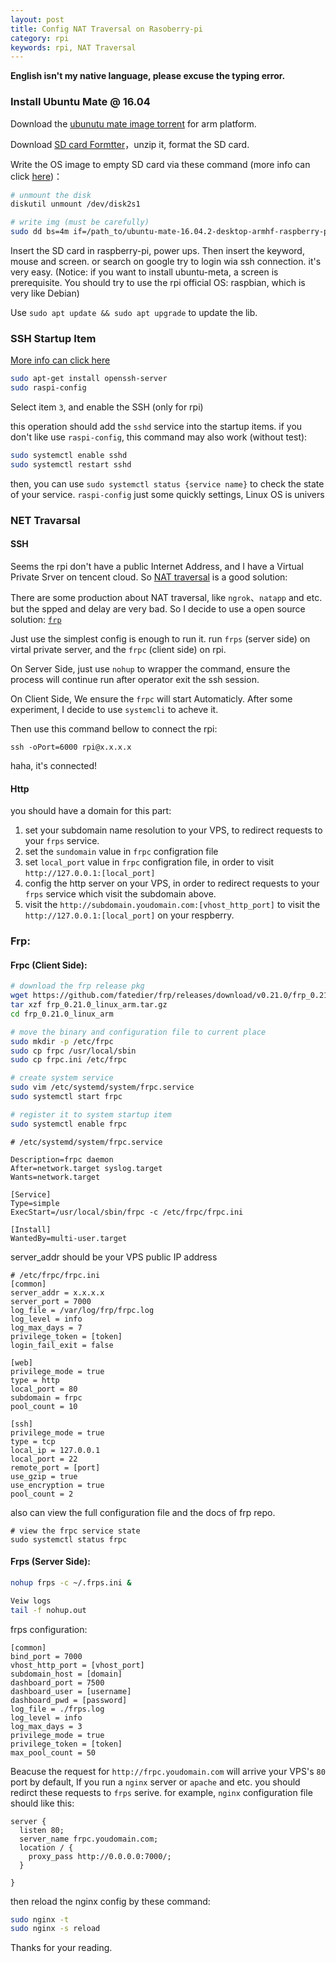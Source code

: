 ```yaml
---
layout: post
title: Config NAT Traversal on Rasoberry-pi
category: rpi
keywords: rpi, NAT Traversal
---
```


**English isn't my native language, please excuse the typing error.**

### Install Ubuntu Mate @ 16.04

Download the [ubunutu mate image torrent](https://ubuntu-mate.org/raspberry-pi/ubuntu-mate-16.04.2-desktop-armhf-raspberry-pi.img.xz.torrent) for arm platform.

Download [SD card Formtter](https://www.sdcard.org/downloads/formatter_4/eula_mac/InstallSD_CardFormatter0500.mpkg)，unzip it, format the SD card.

Write the OS image to empty SD card via these command (more info can click [here](https://blog.csdn.net/qq_34594236/article/details/77815027))：

```bash
# unmount the disk
diskutil unmount /dev/disk2s1

# write img (must be carefully)
sudo dd bs=4m if=/path_to/ubuntu-mate-16.04.2-desktop-armhf-raspberry-pi.img of=/dev/disk2
```

Insert the SD card in raspberry-pi, power ups. Then insert the keyword, mouse and screen. or search on google try to login wia ssh connection. it's very easy. (Notice: if you want to install ubuntu-meta, a screen is prerequisite. You should try to use the rpi official OS: raspbian, which is very like Debian)

Use `sudo apt update && sudo apt upgrade` to update the lib.

### SSH Startup Item

[More info can click here](http://shumeipai.nxez.com/2016/11/29/install-nas-on-ubuntu-mate.html)

```bash
sudo apt-get install openssh-server
sudo raspi-config
```

Select item `3`, and enable the SSH (only for rpi)

this operation should add the `sshd` service into the startup items. if you don't like use `raspi-config`, this command may also work (without test):

```bash
sudo systemctl enable sshd 
sudo systemctl restart sshd
```

then, you can use `sudo systemctl status {service name}` to check the state of your service. `raspi-config` just some quickly settings, Linux OS is univers

### NET Travarsal

#### SSH

Seems the rpi don't have a public Internet Address, and I have a Virtual Private Srver on tencent cloud. So [NAT traversal](https://en.wikipedia.org/wiki/NAT_traversal) is a good solution:

There are some production about NAT traversal, like `ngrok`、`natapp` and etc. but the spped and delay are very bad. So I decide to use a open source solution: [`frp`](https://github.com/fatedier/frp)

Just use the simplest config is enough to run it. run `frps` (server side) on virtal private server, and the `frpc` (client side) on rpi.

On Server Side, just use `nohup` to wrapper the command, ensure the process will continue run after operator exit the ssh session.

On Client Side, We ensure the `frpc` will start Automaticly. After some experiment, I decide to use `systemcli` to acheve it.

Then use this command bellow to connect the rpi:

```
ssh -oPort=6000 rpi@x.x.x.x
```

haha, it's connected!

#### Http

you should have a domain for this part:

1. set your subdomain name resolution to your VPS, to redirect requests  to your `frps` service.
3. set the `sundomain` value in `frpc` configration file
4. set `local_port` value in `frpc` configration file, in order to visit `http://127.0.0.1:[local_port]`
5. config the http server on your VPS, in order to redirect requests to your `frps` service which visit the subdomain above.
6. visit the `http://subdomain.youdomain.com:[vhost_http_port]` to visit the `http://127.0.0.1:[local_port]` on your respberry.


### Frp:

#### Frpc (Client Side):

```bash
# download the frp release pkg
wget https://github.com/fatedier/frp/releases/download/v0.21.0/frp_0.21.0_linux_arm.tar.gz
tar xzf frp_0.21.0_linux_arm.tar.gz
cd frp_0.21.0_linux_arm

# move the binary and configuration file to current place
sudo mkdir -p /etc/frpc
sudo cp frpc /usr/local/sbin
sudo cp frpc.ini /etc/frpc

# create system service
sudo vim /etc/systemd/system/frpc.service
sudo systemctl start frpc

# register it to system startup item
sudo systemctl enable frpc
```

```
# /etc/systemd/system/frpc.service

Description=frpc daemon
After=network.target syslog.target
Wants=network.target

[Service]
Type=simple
ExecStart=/usr/local/sbin/frpc -c /etc/frpc/frpc.ini

[Install]
WantedBy=multi-user.target

```

server_addr should be your VPS public IP address

```
# /etc/frpc/frpc.ini
[common]
server_addr = x.x.x.x
server_port = 7000
log_file = /var/log/frp/frpc.log
log_level = info
log_max_days = 7
privilege_token = [token]
login_fail_exit = false

[web]
privilege_mode = true
type = http
local_port = 80
subdomain = frpc
pool_count = 10

[ssh]
privilege_mode = true
type = tcp
local_ip = 127.0.0.1
local_port = 22
remote_port = [port]
use_gzip = true
use_encryption = true
pool_count = 2
```

also can view the full configuration file and the docs of frp repo.

```
# view the frpc service state
sudo systemctl status frpc
```

#### Frps (Server Side):

```bash
nohup frps -c ~/.frps.ini &
```

```bash
Veiw logs
tail -f nohup.out
```

frps configuration:

```
[common]
bind_port = 7000
vhost_http_port = [vhost_port]
subdomain_host = [domain]
dashboard_port = 7500
dashboard_user = [username]
dashboard_pwd = [password]
log_file = ./frps.log
log_level = info
log_max_days = 3
privilege_mode = true
privilege_token = [token]
max_pool_count = 50
```
Beacuse the request for `http://frpc.youdomain.com` will arrive your VPS's `80` port by default, If you run a `nginx` server or `apache` and etc. you should redirct these requests to `frps` serive. for example, `nginx` configuration file should like this:

```nginx
server {
  listen 80;
  server_name frpc.youdomain.com;
  location / {
    proxy_pass http://0.0.0.0:7000/;
  }

}
```
then reload the nginx config by these command:

```bash
sudo nginx -t
sudo nginx -s reload
```

Thanks for your reading.
